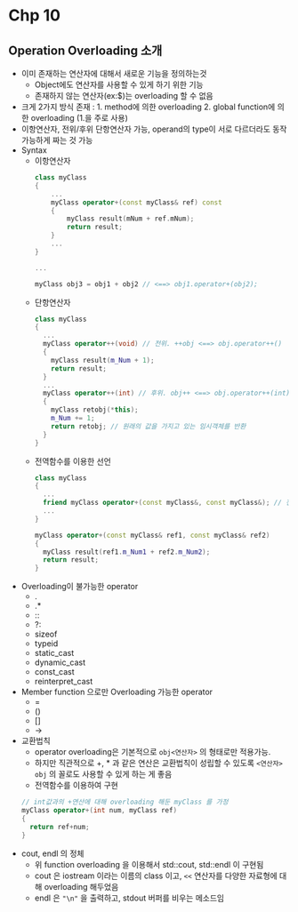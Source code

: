 # Chp 10 

## Operation Overloading 소개
* 이미 존재하는 연산자에 대해서 새로운 기능을 정의하는것
  * Object에도 연산자를 사용할 수 있게 하기 위한 기능
  * 존재하지 않는 연산자(ex:$)는 overloading 할 수 없음
* 크게 2가지 방식 존재 : 1. method에 의한 overloading 2. global function에 의한 overloading (1.을 주로 사용)
* 이항연산자, 전위/후위 단항연산자 가능, operand의 type이 서로 다르더라도 동작가능하게 짜는 것 가능
* Syntax
  * 이항연산자
    ``` c++
    class myClass
    {
        ...
        myClass operator+(const myClass& ref) const
        {
            myClass result(mNum + ref.mNum);
            return result;
        }
        ...
    }

    ...

    myClass obj3 = obj1 + obj2 // <==> obj1.operator+(obj2);
    ```
  * 단항연산자 
    ``` c++
    class myClass
    {
      ...
      myClass operator++(void) // 전위. ++obj <==> obj.operator++()
      {
        myClass result(m_Num + 1);
        return result;
      }
      ...
      myClass operator++(int) // 후위. obj++ <==> obj.operator++(int). int는 전위/후위를 구분하기 위해 C++에서 정한 약속. 따로 의미가 있는 것은 아님
      {
        myClass retobj(*this);
        m_Num += 1;
        return retobj; // 원래의 값을 가지고 있는 임시객체를 반환
      }
    }
    ```
  * 전역함수를 이용한 선언
    ``` c++
    class myClass
    {
      ...
      friend myClass operator+(const myClass&, const myClass&); // 전역함수에서 object의 private scope에 접근할 수 있도록 하기 위한 선언
      ...
    }

    myClass operator+(const myClass& ref1, const myClass& ref2)
    {
      myClass result(ref1.m_Num1 + ref2.m_Num2);
      return result;  
    }
    ```
* Overloading이 불가능한 operator
  * .
  * .*
  * ::
  * ?:
  * sizeof
  * typeid
  * static_cast
  * dynamic_cast
  * const_cast
  * reinterpret_cast
* Member function 으로만 Overloading 가능한 operator
  * =
  * ()
  * []
  * ->
* 교환법칙
  * operator overloading은 기본적으로 `obj<연산자>` 의 형태로만 적용가능.
  * 하지만 직관적으로 +, * 과 같은 연산은 교환법칙이 성립할 수 있도록 `<연산자> obj` 의 꼴로도 사용할 수 있게 하는 게 좋음
  * 전역함수를 이용하여 구현
   ``` c++
   // int값과의 +연산에 대해 overloading 해둔 myClass 를 가정
   myClass operator+(int num, myClass ref)
   {
     return ref+num;
   }
   
   ```
* cout, endl 의 정체
  * 위 function overloading 을 이용해서 std::cout, std::endl 이 구현됨
  * cout 은 iostream 이라는 이름의 class 이고, `<<` 연산자를 다양한 자료형에 대해 overloading 해두었음
  * endl 은 `"\n"` 을 출력하고, stdout 버퍼를 비우는 메소드임 